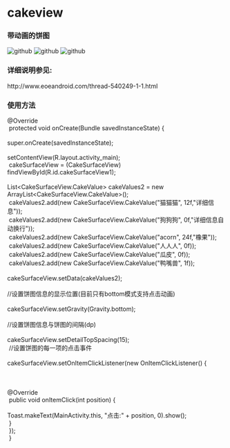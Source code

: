 cakeview
========

<h3>带动画的饼图</h3>

![github](https://github.com/oneAcorn/cakeview/blob/master/cakegif1.gif)
![github](https://github.com/oneAcorn/cakeview/blob/master/cakegif2.gif)
![github](https://github.com/oneAcorn/cakeview/blob/master/cake2.png)

<h3>详细说明参见:</h3>
http://www.eoeandroid.com/thread-540249-1-1.html

<h3>使用方法</h3>

@Override<br />
<span style="white-space:pre">	</span>protected void onCreate(Bundle savedInstanceState) {<br />
<span style="white-space:pre">		</span>super.onCreate(savedInstanceState);<br />
<span style="white-space:pre">		</span>setContentView(R.layout.activity_main);<br />
<span style="white-space:pre">		</span>cakeSurfaceView = (CakeSurfaceView) findViewById(R.id.cakeSurfaceView1);<br />
<span style="white-space:pre">		</span>List&lt;CakeSurfaceView.CakeValue&gt; cakeValues2 = new ArrayList&lt;CakeSurfaceView.CakeValue&gt;();<br />
<span style="white-space:pre">		</span>cakeValues2.add(new CakeSurfaceView.CakeValue(&quot;猫猫猫&quot;, 12f,&quot;详细信息&quot;));<br />
<span style="white-space:pre">		</span>cakeValues2.add(new CakeSurfaceView.CakeValue(&quot;狗狗狗&quot;, 0f,&quot;详细信息自动换行&quot;));<br />
<span style="white-space:pre">		</span>cakeValues2.add(new CakeSurfaceView.CakeValue(&quot;acorn&quot;, 24f,&quot;橡果&quot;));<br />
<span style="white-space:pre">		</span>cakeValues2.add(new CakeSurfaceView.CakeValue(&quot;人人人&quot;, 0f));<br />
<span style="white-space:pre">		</span>cakeValues2.add(new CakeSurfaceView.CakeValue(&quot;瓜皮&quot;, 0f));<br />
<span style="white-space:pre">		</span>cakeValues2.add(new CakeSurfaceView.CakeValue(&quot;鸭嘴兽&quot;, 1f));<br />
<span style="white-space:pre">		</span>cakeSurfaceView.setData(cakeValues2);<br />
<span style="white-space:pre">		</span>//设置饼图信息的显示位置(目前只有bottom模式支持点击动画)<br />
<span style="white-space:pre">		</span>cakeSurfaceView.setGravity(Gravity.bottom);<br />
<span style="white-space:pre">		</span>//设置饼图信息与饼图的间隔(dp)<br />
<span style="white-space:pre">		</span>cakeSurfaceView.setDetailTopSpacing(15);<br />
<span style="white-space:pre">		</span>//设置饼图的每一项的点击事件<br />
<span style="white-space:pre">		</span>cakeSurfaceView.setOnItemClickListener(new OnItemClickListener() {<br />
<br />
<br />
<span style="white-space:pre">			</span>@Override<br />
<span style="white-space:pre">			</span>public void onItemClick(int position) {<br />
<span style="white-space:pre">				</span>Toast.makeText(MainActivity.this, &quot;点击:&quot; + position, 0).show();<br />
<span style="white-space:pre">			</span>}<br />
<span style="white-space:pre">		</span>});<br />
<span style="white-space:pre">	</span>}

